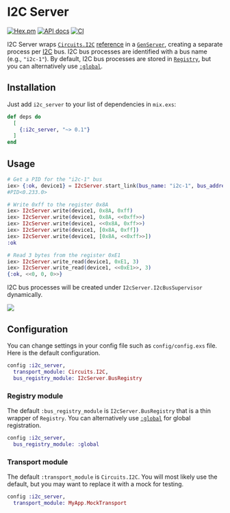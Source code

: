 # I2C Server

[![Hex.pm](https://img.shields.io/hexpm/v/i2c_server.svg)](https://hex.pm/packages/i2c_server)
[![API docs](https://img.shields.io/hexpm/v/i2c_server.svg?label=docs)](https://hexdocs.pm/i2c_server)
[![CI](https://github.com/mnishiguchi/i2c_server/actions/workflows/ci.yml/badge.svg)](https://github.com/mnishiguchi/i2c_server/actions/workflows/ci.yml)

I2C Server wraps [`Circuits.I2C`](https://hexdocs.pm/circuits_i2c/readme.html) [reference](http://erlang.org/documentation/doc-6.0/doc/reference_manual/data_types.html#id67235) in a [`GenServer`](https://hexdocs.pm/elixir/GenServer.html), creating a separate
process per [I2C](https://en.wikipedia.org/wiki/I%C2%B2C) bus. I2C bus processes are
identified with a bus name (e.g., `"i2c-1"`). By default, I2C bus processes are
stored in [`Registry`](https://hexdocs.pm/elixir/Registry.html), but you can alternatively use
[`:global`](http://erlang.org/doc/man/global.html).

## Installation

Just add `i2c_server` to your list of dependencies in `mix.exs`:

```elixir
def deps do
  [
    {:i2c_server, "~> 0.1"}
  ]
end
```

## Usage

```elixir
# Get a PID for the "i2c-1" bus
iex> {:ok, device1} = I2cServer.start_link(bus_name: "i2c-1", bus_address: 0x77)
#PID<0.233.0>

# Write 0xff to the register 0x8A
iex> I2cServer.write(device1, 0x8A, 0xff)
iex> I2cServer.write(device1, 0x8A, <<0xff>>)
iex> I2cServer.write(device1, <<0x8A, 0xff>>)
iex> I2cServer.write(device1, [0x8A, 0xff])
iex> I2cServer.write(device1, [0x8A, <<0xff>>])
:ok

# Read 3 bytes from the register 0xE1
iex> I2cServer.write_read(device1, 0xE1, 3)
iex> I2cServer.write_read(device1, <<0xE1>>, 3)
{:ok, <<0, 0, 0>>}
```

I2C bus processes will be created under `I2cServer.I2cBusSupervisor` dynamically.

![](https://user-images.githubusercontent.com/7563926/117657605-c2083e00-b167-11eb-8f76-3595b4fa5785.png)

## Configuration

You can change settings in your config file such as `config/config.exs` file. Here is the default
configuration.

```elixir
config :i2c_server,
  transport_module: Circuits.I2C,
  bus_registry_module: I2cServer.BusRegistry
```

### Registry module

The default `:bus_registry_module` is `I2cServer.BusRegistry` that is a thin wrapper of `Registry`.
You can alternatively use [`:global`](http://erlang.org/doc/man/global.html) for global registration.

```elixir
config :i2c_server,
  bus_registry_module: :global
```

### Transport module

The default `:transport_module` is `Circuits.I2C`. You will most likely use the default, but you
may want to replace it with a mock for testing.

```elixir
config :i2c_server,
  transport_module: MyApp.MockTransport
```
